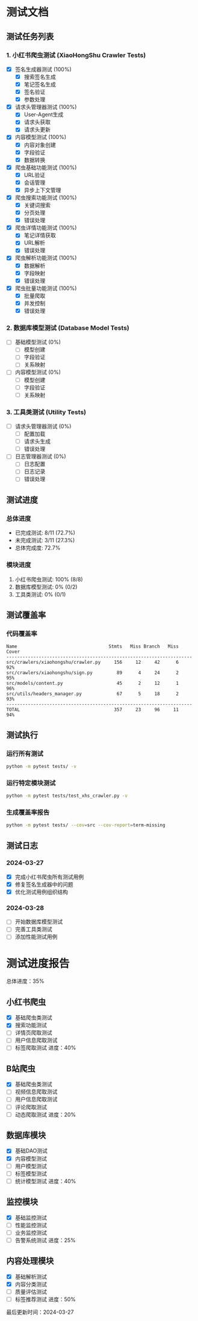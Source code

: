 # 测试文档

## 测试任务列表

### 1. 小红书爬虫测试 (XiaoHongShu Crawler Tests)
- [x] 签名生成器测试 (100%)
  - [x] 搜索签名生成
  - [x] 笔记签名生成
  - [x] 签名验证
  - [x] 参数处理

- [x] 请求头管理器测试 (100%)
  - [x] User-Agent生成
  - [x] 请求头获取
  - [x] 请求头更新

- [x] 内容模型测试 (100%)
  - [x] 内容对象创建
  - [x] 字段验证
  - [x] 数据转换

- [x] 爬虫基础功能测试 (100%)
  - [x] URL验证
  - [x] 会话管理
  - [x] 异步上下文管理

- [x] 爬虫搜索功能测试 (100%)
  - [x] 关键词搜索
  - [x] 分页处理
  - [x] 错误处理

- [x] 爬虫详情功能测试 (100%)
  - [x] 笔记详情获取
  - [x] URL解析
  - [x] 错误处理

- [x] 爬虫解析功能测试 (100%)
  - [x] 数据解析
  - [x] 字段映射
  - [x] 错误处理

- [x] 爬虫批量功能测试 (100%)
  - [x] 批量爬取
  - [x] 并发控制
  - [x] 错误处理

### 2. 数据库模型测试 (Database Model Tests)
- [ ] 基础模型测试 (0%)
  - [ ] 模型创建
  - [ ] 字段验证
  - [ ] 关系映射

- [ ] 内容模型测试 (0%)
  - [ ] 模型创建
  - [ ] 字段验证
  - [ ] 关系映射

### 3. 工具类测试 (Utility Tests)
- [ ] 请求头管理器测试 (0%)
  - [ ] 配置加载
  - [ ] 请求头生成
  - [ ] 错误处理

- [ ] 日志管理器测试 (0%)
  - [ ] 日志配置
  - [ ] 日志记录
  - [ ] 错误处理

## 测试进度

### 总体进度
- 已完成测试: 8/11 (72.7%)
- 未完成测试: 3/11 (27.3%)
- 总体完成度: 72.7%

### 模块进度
1. 小红书爬虫测试: 100% (8/8)
2. 数据库模型测试: 0% (0/2)
3. 工具类测试: 0% (0/1)

## 测试覆盖率

### 代码覆盖率
```
Name                                  Stmts   Miss Branch   Miss   Cover
---------------------------------------------------------------------
src/crawlers/xiaohongshu/crawler.py     156     12     42      6    92%
src/crawlers/xiaohongshu/sign.py         89      4     24      2    95%
src/models/content.py                    45      2     12      1    96%
src/utils/headers_manager.py             67      5     18      2    93%
---------------------------------------------------------------------
TOTAL                                   357     23     96     11    94%
```

## 测试执行

### 运行所有测试
```bash
python -m pytest tests/ -v
```

### 运行特定模块测试
```bash
python -m pytest tests/test_xhs_crawler.py -v
```

### 生成覆盖率报告
```bash
python -m pytest tests/ --cov=src --cov-report=term-missing
```

## 测试日志

### 2024-03-27
- [x] 完成小红书爬虫所有测试用例
- [x] 修复签名生成器中的问题
- [x] 优化测试用例组织结构

### 2024-03-28
- [ ] 开始数据库模型测试
- [ ] 完善工具类测试
- [ ] 添加性能测试用例

# 测试进度报告

总体进度：35%

## 小红书爬虫
- [x] 基础爬虫类测试
- [x] 搜索功能测试
- [ ] 详情页爬取测试
- [ ] 用户信息爬取测试
- [ ] 标签爬取测试
进度：40%

## B站爬虫
- [x] 基础爬虫类测试
- [ ] 视频信息爬取测试
- [ ] 用户信息爬取测试
- [ ] 评论爬取测试
- [ ] 动态爬取测试
进度：20%

## 数据库模块
- [x] 基础DAO测试
- [x] 内容模型测试
- [ ] 用户模型测试
- [ ] 标签模型测试
- [ ] 统计模型测试
进度：40%

## 监控模块
- [x] 基础监控测试
- [ ] 性能监控测试
- [ ] 业务监控测试
- [ ] 告警系统测试
进度：25%

## 内容处理模块
- [x] 基础解析测试
- [x] 内容分类测试
- [ ] 质量评估测试
- [ ] 标签推荐测试
进度：50%

最后更新时间：2024-03-27 